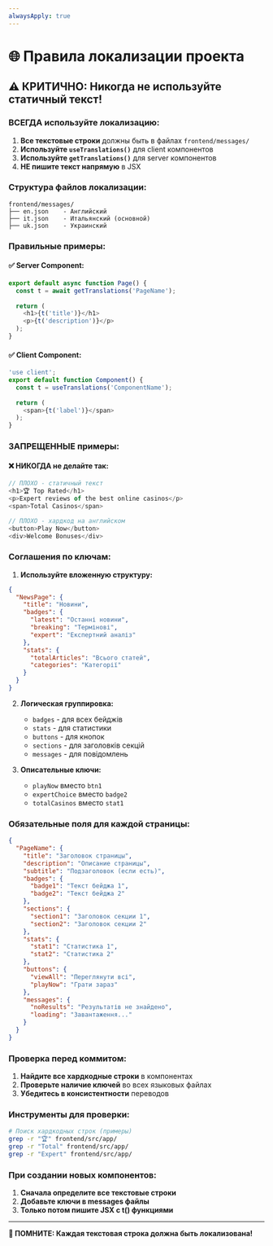 ```yaml
---
alwaysApply: true
---
```


# 🌐 Правила локализации проекта

## ⚠️ КРИТИЧНО: Никогда не используйте статичный текст!

### **ВСЕГДА используйте локализацию:**

1. **Все текстовые строки** должны быть в файлах `frontend/messages/`
2. **Используйте `useTranslations()`** для client компонентов
3. **Используйте `getTranslations()`** для server компонентов
4. **НЕ пишите текст напрямую** в JSX

### **Структура файлов локализации:**
```
frontend/messages/
├── en.json    - Английский
├── it.json    - Итальянский (основной)
├── uk.json    - Украинский
```

### **Правильные примеры:**

#### ✅ Server Component:
```typescript
export default async function Page() {
  const t = await getTranslations('PageName');
  
  return (
    <h1>{t('title')}</h1>
    <p>{t('description')}</p>
  );
}
```

#### ✅ Client Component:
```typescript
'use client';
export default function Component() {
  const t = useTranslations('ComponentName');
  
  return (
    <span>{t('label')}</span>
  );
}
```

### **ЗАПРЕЩЕННЫЕ примеры:**

#### ❌ НИКОГДА не делайте так:
```typescript
// ПЛОХО - статичный текст
<h1>🏆 Top Rated</h1>
<p>Expert reviews of the best online casinos</p>
<span>Total Casinos</span>

// ПЛОХО - хардкод на английском
<button>Play Now</button>
<div>Welcome Bonuses</div>
```

### **Соглашения по ключам:**

1. **Используйте вложенную структуру:**
```json
{
  "NewsPage": {
    "title": "Новини",
    "badges": {
      "latest": "Останні новини",
      "breaking": "Термінові",
      "expert": "Експертний аналіз"
    },
    "stats": {
      "totalArticles": "Всього статей",
      "categories": "Категорії"
    }
  }
}
```

2. **Логическая группировка:**
   - `badges` - для всех бейджів
   - `stats` - для статистики
   - `buttons` - для кнопок
   - `sections` - для заголовків секцій
   - `messages` - для повідомлень

3. **Описательные ключи:**
   - `playNow` вместо `btn1`
   - `expertChoice` вместо `badge2`
   - `totalCasinos` вместо `stat1`

### **Обязательные поля для каждой страницы:**

```json
{
  "PageName": {
    "title": "Заголовок страницы",
    "description": "Описание страницы",
    "subtitle": "Подзаголовок (если есть)",
    "badges": {
      "badge1": "Текст бейджа 1",
      "badge2": "Текст бейджа 2"
    },
    "sections": {
      "section1": "Заголовок секции 1",
      "section2": "Заголовок секции 2"
    },
    "stats": {
      "stat1": "Статистика 1",
      "stat2": "Статистика 2"
    },
    "buttons": {
      "viewAll": "Переглянути всі",
      "playNow": "Грати зараз"
    },
    "messages": {
      "noResults": "Результатів не знайдено",
      "loading": "Завантаження..."
    }
  }
}
```

### **Проверка перед коммитом:**

1. **Найдите все хардкодные строки** в компонентах
2. **Проверьте наличие ключей** во всех языковых файлах
3. **Убедитесь в консистентности** переводов

### **Инструменты для проверки:**

```bash
# Поиск хардкодных строк (примеры)
grep -r "🏆" frontend/src/app/
grep -r "Total" frontend/src/app/
grep -r "Expert" frontend/src/app/
```

### **При создании новых компонентов:**

1. **Сначала определите все текстовые строки**
2. **Добавьте ключи в messages файлы**
3. **Только потом пишите JSX с t() функциями**

---

**🚨 ПОМНИТЕ: Каждая текстовая строка должна быть локализована!** 